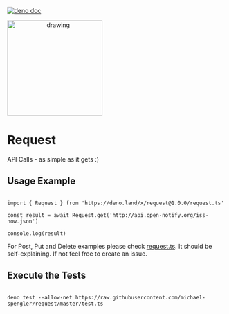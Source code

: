 [![deno doc](https://doc.deno.land/badge.svg)](https://doc.deno.land/https/deno.land/x/request/README.md)

<a target="__blank" href="https://brave.com/">
<img style="text-align: center" src="https://brave.com/wp-content/uploads/2019/01/logotype-full-color.svg" alt="drawing" width="220" />
</a>


# Request

API Calls - as simple as it gets :)

## Usage Example

```

import { Request } from 'https://deno.land/x/request@1.0.0/request.ts'

const result = await Request.get('http://api.open-notify.org/iss-now.json')

console.log(result)

```

For Post, Put and Delete examples please check
[request.ts](https://deno.land/x/request@1.0.0/request.ts). It should be
self-explaining. If not feel free to create an issue.

## Execute the Tests

```

deno test --allow-net https://raw.githubusercontent.com/michael-spengler/request/master/test.ts

```
